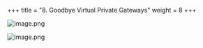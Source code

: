 +++
title = "8. Goodbye Virtual Private Gateways"
weight = 8
+++


![image.png](/images/008-viii-clean-it-up/40-616728-image.png)


![image.png](/images/008-viii-clean-it-up/40-556979-image.png)



